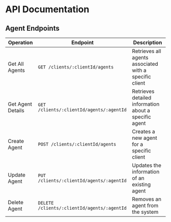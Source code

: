 # API Documentation

## Agent Endpoints

| Operation         | Endpoint                                    | Description                                            |
| ----------------- | ------------------------------------------- | ------------------------------------------------------ |
| Get All Agents    | `GET /clients/:clientId/agents`             | Retrieves all agents associated with a specific client |
| Get Agent Details | `GET /clients/:clientId/agents/:agentId`    | Retrieves detailed information about a specific agent  |
| Create Agent      | `POST /clients/:clientId/agents`            | Creates a new agent for a specific client              |
| Update Agent      | `PUT /clients/:clientId/agents/:agentId`    | Updates the information of an existing agent           |
| Delete Agent      | `DELETE /clients/:clientId/agents/:agentId` | Removes an agent from the system                       |
